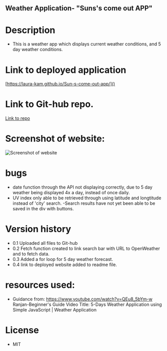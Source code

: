## Weather Application- "Suns's come out APP"

# Description

- This is a weather app which displays current weather conditions, and 5 day weather conditions.

# Link to deployed application

[https://laura-kam.github.io/Sun-s-come-out-app/]()

# Link to Git-hub repo.

[Link to repo](https://github.com/Laura-Kam/Sun-s-come-out-app)

# Screenshot of website:

![Screenshot of website](https://github.com/Laura-Kam/Sun-s-come-out-app/issues/1#issue-1335698983)

# bugs

- date function through the API not displaying correctly, due to 5 day weather being displayed 4x a day, instead of once daily.
- UV index only able to be retrieved through using latitude and longtitude instead of 'city' search.
  -Search results have not yet been able to be saved in the div with buttons.

# Version history

- 0.1 Uploaded all files to Git-hub
- 0.2 Fetch function created to link search bar with URL to OpenWeather and to fetch data.
- 0.3 Added a for loop for 5 day weather forecast.
- 0.4 link to deployed website added to readme file.

# resources used:

- Guidance from:
  https://www.youtube.com/watch?v=QEu8_5bYm-w
  Ranjan-Beginner's Guide
  Video Title: 5-Days Weather Application using Simple JavaScript | Weather Application

# License

- MIT
